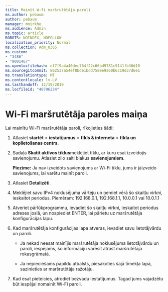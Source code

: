 ```yaml
---
title: Mainīt W-fi maršrutētāja paroli
ms.author: pebaum
author: pebaum
manager: mnirkhe
ms.audience: Admin
ms.topic: article
ROBOTS: NOINDEX, NOFOLLOW
localization_priority: Normal
ms.collection: Adm_O365
ms.custom:
- "3486"
- "9001467"
ms.openlocfilehash: ef7f9a4a40dec764f22c66bd9781c9141fb30d10
ms.sourcegitcommit: 802537a54ef8bde1bdd758ee9a60b6c19d37d6e1
ms.translationtype: MT
ms.contentlocale: lv-LV
ms.lasthandoff: 12/19/2019
ms.locfileid: "40796234"
---
```

# <a name="change-your-wi-fi-router-password"></a>Wi-Fi maršrutētāja paroles maiņa

Lai mainītu Wi-Fi maršrutētāja paroli, rīkojieties šādi:

1. Atlasiet **startēt** > **iestatījumus** > **tīkls & interneta** > **tīkla un koplietošanas centrs**.

2. Sadaļā **Skatīt aktīvos tīklus**meklējiet tīklu, ar kuru esat izveidojis savienojumu. Atlasiet zilo saiti blakus **savienojumiem**.<br>

   **Piezīme:** Ja nav izveidots savienojums ar Wi-Fi tīklu, jums ir jāizveido savienojums, lai varētu mainīt paroli.

3. Atlasiet **Detalizēti**.

4. Meklējiet savu IPv4 noklusējuma vārteju un ņemiet vērā šo skaitļu virkni, ieskaitot periodus. Piemēram: 192.168.0.1, 192.168.1.1, 10.0.0.1 vai 10.0.1.1

5. Atveriet pārlūkprogrammu, ievadiet šo skaitļu virkni, ieskaitot periodus adreses joslā, un nospiediet ENTER, lai pārietu uz maršrutētāja konfigurācijas lapu.

6. Kad maršrutētāja konfigurācijas lapa atveras, ievadiet savu lietotājvārdu un paroli.<br>
   - Ja nekad neesat mainījis maršrutētāja noklusējuma lietotājvārdu un paroli, iespējams, šo informāciju varēsit atrast maršrutētāja rokasgrāmatā.

   - Ja nepieciešams papildu atbalsts, piesakoties šajā tīmekļa lapā, sazinieties ar maršrutētāja ražotāju.

7. Kad esat pieteicies, atrodiet bezvadu iestatījumus. Tagad jums vajadzētu būt iespējai nomainīt Wi-Fi paroli.
